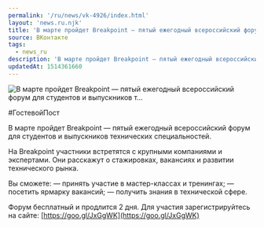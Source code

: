 ```yaml
---
permalink: '/ru/news/vk-4926/index.html'
layout: 'news.ru.njk'
title: 'В марте пройдет Breakpoint — пятый ежегодный всероссийский форум для студентов и выпускников т'
source: ВКонтакте
tags:
  - news_ru
description: 'В марте пройдет Breakpoint — пятый ежегодный всероссийский форум для студентов и выпускников т…'
updatedAt: 1514361660
---
```

![В марте пройдет Breakpoint — пятый ежегодный всероссийский форум для студентов и выпускников т…](https://sun9-16.userapi.com/impf/c834200/v834200690/61d2f/J4CKxXtQXyY.jpg?size=1280x1280&quality=96&sign=1017eb6c3d62a09a764a88a22983325d&c_uniq_tag=DRV5cbuz-HWQssv1hS3AEQhKoA_aQz46EEtgzcZYWhI&type=album)

#ГостевойПост

В марте пройдет Breakpoint — пятый ежегодный всероссийский форум для студентов и выпускников технических специальностей.

На Breakpoint участники встретятся с крупными компаниями и экспертами. Они расскажут о стажировках, вакансиях и развитии технического рынка.

Вы сможете:
— принять участие в мастер-классах и тренингах;
— посетить ярмарку вакансий;
— получить знания в технической сфере.

Форум бесплатный и продлится 2 дня.
Для участия зарегистрируйтесь на сайте: [https://goo.gl/JxGgWK](https://goo.gl/JxGgWK)
